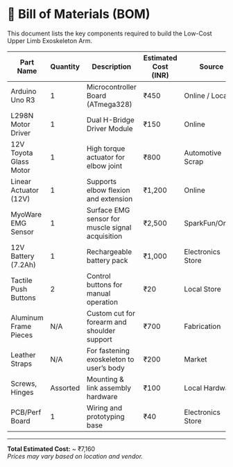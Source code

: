 # 🧾 Bill of Materials (BOM)

This document lists the key components required to build the Low-Cost Upper Limb Exoskeleton Arm.

| Part Name               | Quantity | Description                                       | Estimated Cost (INR) | Source        |
|------------------------|----------|---------------------------------------------------|-----------------------|----------------|
| Arduino Uno R3         | 1        | Microcontroller Board (ATmega328)                | ₹450                  | Online / Local |
| L298N Motor Driver     | 1        | Dual H-Bridge Driver Module                      | ₹150                  | Online         |
| 12V Toyota Glass Motor | 1        | High torque actuator for elbow joint             | ₹800                  | Automotive Scrap |
| Linear Actuator (12V)  | 1        | Supports elbow flexion and extension             | ₹1,200                | Online         |
| MyoWare EMG Sensor     | 1        | Surface EMG sensor for muscle signal acquisition | ₹2,500                | SparkFun/Online|
| 12V Battery (7.2Ah)    | 1        | Rechargeable battery pack                        | ₹1,000                | Electronics Store |
| Tactile Push Buttons   | 2        | Control buttons for manual operation             | ₹20                   | Local Store    |
| Aluminum Frame Pieces  | N/A      | Custom cut for forearm and shoulder support      | ₹700                  | Fabrication     |
| Leather Straps         | N/A      | For fastening exoskeleton to user’s body         | ₹200                  | Market         |
| Screws, Hinges         | Assorted | Mounting & link assembly hardware                | ₹100                  | Local Hardware |
| PCB/Perf Board         | 1        | Wiring and prototyping base                      | ₹40                   | Electronics Store |

---

**Total Estimated Cost:** ~ ₹7,160  
*Prices may vary based on location and vendor.*

